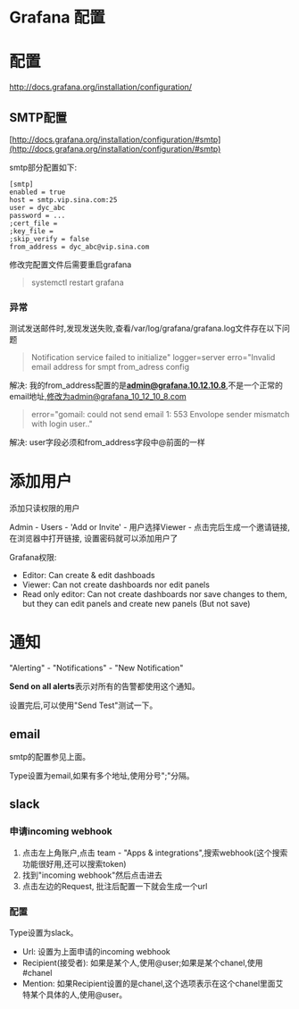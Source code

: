 # Grafana 配置



# 配置
http://docs.grafana.org/installation/configuration/

## SMTP配置
[http://docs.grafana.org/installation/configuration/#smtp](http://docs.grafana.org/installation/configuration/#smtp)

smtp部分配置如下:

```
[smtp]
enabled = true
host = smtp.vip.sina.com:25
user = dyc_abc
password = ...
;cert_file =
;key_file =
;skip_verify = false
from_address = dyc_abc@vip.sina.com
```

修改完配置文件后需要重启grafana

> systemctl restart grafana

### 异常
测试发送邮件时,发现发送失败,查看/var/log/grafana/grafana.log文件存在以下问题

> Notification service failed to initialize" logger=server erro="Invalid email address for smpt from_adress config

解决: 我的from_address配置的是**admin@grafana.10.12.10.8**,不是一个正常的email地址,修改为admin@grafana_10_12_10_8.com


> error="gomail: could not send email 1: 553 Envolope sender mismatch with login user.."

解决: user字段必须和from_address字段中@前面的一样


# 添加用户
添加只读权限的用户

Admin - Users - 'Add or Invite' - 用户选择Viewer - 点击完后生成一个邀请链接, 在浏览器中打开链接, 设置密码就可以添加用户了

Grafana权限:

* Editor: Can create & edit dashboads
* Viewer: Can not create dashboards nor edit panels
* Read only editor: Can not create dashboards nor save changes to them, but they can edit panels and create new panels (But not save)


# 通知
"Alerting" - "Notifications" - "New Notification"

**Send on all alerts**表示对所有的告警都使用这个通知。

设置完后,可以使用"Send Test"测试一下。

## email
smtp的配置参见上面。

Type设置为email,如果有多个地址,使用分号";"分隔。

## slack
### 申请incoming webhook
1. 点击左上角账户,点击 team - "Apps & integrations",搜索webhook(这个搜索功能很好用,还可以搜索token)
2. 找到"incoming webhook"然后点击进去
3. 点击左边的Request, 批注后配置一下就会生成一个url


### 配置
Type设置为slack。

* Url: 设置为上面申请的incoming webhook
* Recipient(接受者): 如果是某个人,使用@user;如果是某个chanel,使用#chanel
* Mention: 如果Recipient设置的是chanel,这个选项表示在这个chanel里面艾特某个具体的人,使用@user。





